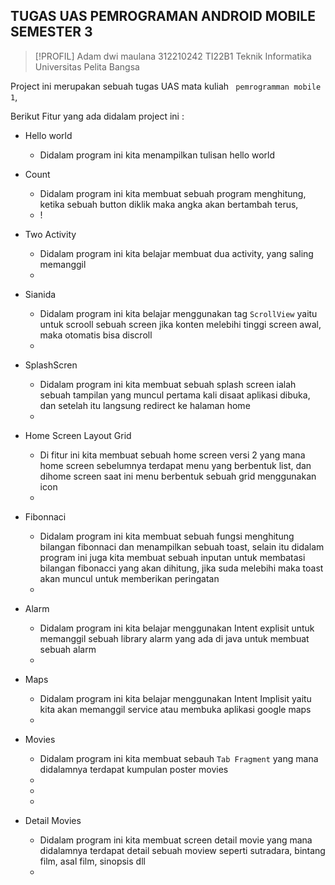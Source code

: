 ## TUGAS UAS PEMROGRAMAN ANDROID MOBILE SEMESTER 3

> [!PROFIL]
> Adam dwi maulana 312210242 TI22B1 Teknik Informatika Universitas Pelita Bangsa 

Project ini merupakan sebuah tugas UAS mata kuliah ` pemrogramman mobile 1`, 

Berikut Fitur yang ada didalam project ini :
- Hello world
  - Didalam program ini kita menampilkan tulisan hello world
  

    
    
- Count
  - Didalam program ini kita membuat sebuah program menghitung, ketika sebuah button diklik maka angka akan bertambah terus,
  - !

- Two Activity
  - Didalam program ini kita belajar membuat dua activity, yang saling memanggil
  - 


- Sianida
  - Didalam program ini kita belajar menggunakan tag `ScrollView` yaitu untuk scrooll sebuah screen jika konten melebihi tinggi screen awal, maka otomatis bisa discroll
  - 


- SplashScren
  - Didalam program ini kita membuat sebuah splash screen ialah sebuah tampilan yang muncul pertama kali disaat aplikasi dibuka, dan setelah itu langsung redirect ke halaman home
  - 

- Home Screen Layout Grid
  - Di fitur ini kita membuat sebuah home screen versi 2 yang mana home screen sebelumnya terdapat menu yang berbentuk list, dan dihome screen saat ini menu berbentuk sebuah grid menggunakan icon
  - 


- Fibonnaci
  - Didalam program ini kita membuat sebuah fungsi menghitung bilangan fibonnaci dan menampilkan sebuah toast, selain itu didalam program ini juga kita membuat sebuah inputan untuk membatasi  bilangan fibonacci yang akan dihitung, jika suda melebihi maka toast akan muncul untuk memberikan peringatan
  - 

 
- Alarm
  - Didalam program ini kita belajar menggunakan Intent explisit untuk memanggil sebuah library alarm yang ada di java untuk membuat sebuah alarm
  - 


- Maps
   - Didalam program ini kita belajar menggunakan Intent Implisit yaitu kita akan memanggil service atau membuka aplikasi google maps
   - 


- Movies
  - Didalam program ini kita membuat sebauh `Tab Fragment` yang mana didalamnya terdapat kumpulan poster movies
  - 
  - 
  - 
    



 
- Detail Movies
  - Didalam program ini kita membuat screen detail movie yang mana didalamnya terdapat detail sebuah moview seperti sutradara, bintang film, asal film, sinopsis dll
  -

 
    
 
    
